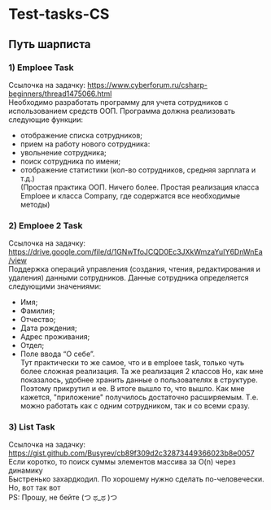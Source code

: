 # Test-tasks-CS
## Путь шарписта
### 1) Emploee Task
Ссылочка на задачку: https://www.cyberforum.ru/csharp-beginners/thread1475066.html<br>
Необходимо разработать программу для учета сотрудников с использованием средств ООП.
Программа должна реализовать следующие функции:
- отображение списка сотрудников;
- прием на работу нового сотрудника:
- увольнение сотрудника;
- поиск сотрудника по имени;
- отображение статистики (кол-во сотрудников, средняя зарплата и т.д.)
<br>(Простая практика ООП. Ничего более. Простая реализация класса Emploee и класса Company, где содержатся все необходимые методы)

### 2) Emploee 2 Task
Ссылочка на задачку: https://drive.google.com/file/d/1GNwTfoJCQD0Ec3JXkWmzaYuIY6DnWnEa/view<br>
Поддержка операций управления (создания, чтения, редактирования и
удаления) данными сотрудников.
Данные сотрудника определяется следующими значениями:
- Имя;
- Фамилия;
- Отчество;
- Дата рождения;
- Адрес проживания;
- Отдел;
- Поле ввода “О себе”.
<br>Тут практически то же самое, что и в emploee task, только чуть более сложная реализация. Та же реализация 2 классов
Но, как мне показалось, удобнее хранить данные о пользователях в структуре. Поэтому прикрутил и ее. В итоге вышло то, что вышло.
Как мне кажется, "приложение" получилось достаточно расширяемым. Т.е. можно работать как с одним сотрудником, так и со всеми сразу.

### 3) List Task
Ссылочка на задачку: https://gist.github.com/Busyrev/cb89f309d2c32873449366023b8e0057<br>
Если коротко, то поиск суммы элементов массива за O(n) через динамику<br>
Быстренько захардкодил. По хорошему нужно сделать по-человечески. Но, вот так вот<br>
PS: Прошу, не бейте (つ ಥ_ಥ )つ
